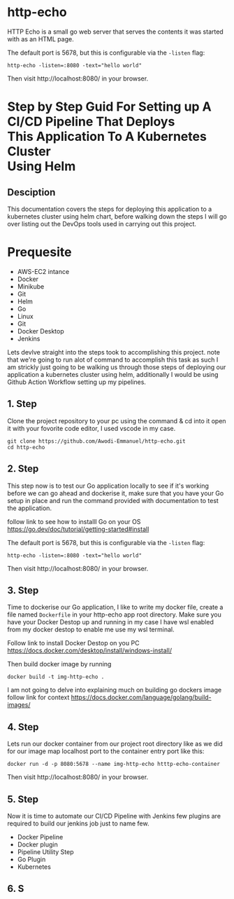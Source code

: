 http-echo
=========
HTTP Echo is a small go web server that serves the contents it was started with
as an HTML page.

The default port is 5678, but this is configurable via the `-listen` flag:

```
http-echo -listen=:8080 -text="hello world"
```

Then visit http://localhost:8080/ in your browser.

Step by Step Guid For Setting up A CI/CD Pipeline That Deploys <br /> 
This Application To A Kubernetes Cluster <br /> 
Using Helm
==========
## Desciption
This documentation covers the steps for deploying this application to a kubernetes cluster using helm chart, before walking down the steps I will go over listing out the DevOps tools used in carrying out this project.

Prequesite
==========

- AWS-EC2 intance
- Docker
- Minikube
- Git
- Helm
- Go
- Linux
- Git
- Docker Desktop
- Jenkins

Lets devlve straight into the steps took to accomplishing this project. note that we're going to run alot of command to accomplish this task as such I am strickly just going to be walking us through those steps of deploying our application a kubernetes cluster using helm, additionally I would be using Github Action Workflow setting up my pipelines.

## 1. Step 

Clone the project repository to your pc using the command & cd into it open it with your fovorite code editor, I used vscode in my case.

```
git clone https://github.com/Awodi-Emmanuel/http-echo.git
cd http-echo
```

## 2. Step 

This step now is to test our Go application locally to see if it's working before we can go ahead and dockerise it, make sure that you have your Go setup in place and run the command provided with documentation to test the application.

follow link to see how to installl Go on your OS https://go.dev/doc/tutorial/getting-started#install

The default port is 5678, but this is configurable via the `-listen` flag:

```
http-echo -listen=:8080 -text="hello world"
```

Then visit http://localhost:8080/ in your browser.

## 3. Step
Time to dockerise our Go application, I like to write my docker file, create a file named `Dockerfile` in your http-echo app root directory. Make sure you have your Docker Destop up and running in my case I have wsl enabled from my docker destop to enable me use my wsl terminal. 

Follow link to install Docker Destop on you PC https://docs.docker.com/desktop/install/windows-install/

Then build docker image by running

```
docker build -t img-http-echo .
```
I am not going to delve into explaining much on building go dockers image follow link for context https://docs.docker.com/language/golang/build-images/

## 4. Step

Lets run our docker container from our project root directory like as we did for our image map localhost port to the container entry port like this:

```
docker run -d -p 8080:5678 --name img-http-echo htttp-echo-container
```
Then visit http://localhost:8080/ in your browser.

## 5. Step

Now it is time to automate our CI/CD Pipeline with Jenkins few plugins are required to build our jenkins job just to name few. 

- Docker Pipeline
- Docker plugin
- Pipeline Utility Step
- Go Plugin
- Kubernetes

## 6.  S 


